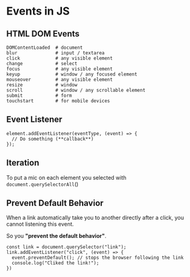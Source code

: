 # Events in JS

## HTML DOM Events

    DOMContentLoaded  # document
    blur              # input / textarea
    click             # any visible element
    change            # select
    focus             # any visible element
    keyup             # window / any focused element
    mouseover         # any visible element
    resize            # window
    scroll            # window / any scrollable element
    submit            # form
    touchstart        # for mobile devices

## Event Listener

    element.addEventListener(eventType, (event) => {
      // Do something (**callback**)
    });

## Iteration

To put a mic on each element you selected with `document.querySelectorAll`()

## Prevent Default Behavior

When a link automatically take you to another directly after a click, you cannot listening this event.

So you **"prevent the default behavior"**.

    const link = document.querySelector("link");
    link.addEventListener("click", (event) => {
      event.preventDefault(); // stops the browser following the link
      console.log("Cliked the link!");
    })
